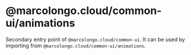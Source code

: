 # @marcolongo.cloud/common-ui/animations

Secondary entry point of `@marcolongo.cloud/common-ui`. It can be used by importing from `@marcolongo.cloud/common-ui/animations`.
